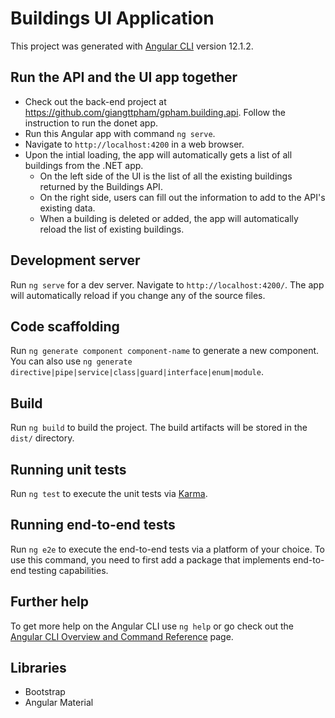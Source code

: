 # Buildings UI Application

This project was generated with [Angular CLI](https://github.com/angular/angular-cli) version 12.1.2.

## Run the API and the UI app together

- Check out the back-end project at https://github.com/giangttpham/gpham.building.api. Follow the instruction to run the donet app.
- Run this Angular app with command `ng serve`.
- Navigate to `http://localhost:4200` in a web browser.
- Upon the intial loading, the app will automatically gets a list of all buildings from the .NET app.
  - On the left side of the UI is the list of all the existing buildings returned by the Buildings API.
  - On the right side, users can fill out the information to add to the API's existing data.
  - When a building is deleted or added, the app will automatically reload the list of existing buildings.

## Development server

Run `ng serve` for a dev server. Navigate to `http://localhost:4200/`. The app will automatically reload if you change any of the source files.

## Code scaffolding

Run `ng generate component component-name` to generate a new component. You can also use `ng generate directive|pipe|service|class|guard|interface|enum|module`.

## Build

Run `ng build` to build the project. The build artifacts will be stored in the `dist/` directory.

## Running unit tests

Run `ng test` to execute the unit tests via [Karma](https://karma-runner.github.io).

## Running end-to-end tests

Run `ng e2e` to execute the end-to-end tests via a platform of your choice. To use this command, you need to first add a package that implements end-to-end testing capabilities.

## Further help

To get more help on the Angular CLI use `ng help` or go check out the [Angular CLI Overview and Command Reference](https://angular.io/cli) page.

## Libraries

- Bootstrap
- Angular Material
